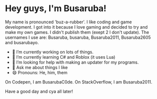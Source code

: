# Hey guys, I'm Busaruba!

My name is pronounced 'buz-a-rubber'. I like coding and game development. I got into it because I love gaming and decided to try and make my own games. I didn't publish them (exept 2 I don't update). The usernames I use are: Busaruba, busaruba, Busaruba2011, Busaruba2605 and busarubayo.

- 🔭 I’m currently working on lots of things.
- 🌱 I’m currently learning C# and Roblox (it uses Lua)
- 🤔 I’m looking for help with making an updater for my programs.
- 💬 Ask me about things I like
- 😄 Pronouns: He, him, them

On Codepen, I am BusarubaC0de.
On StackOverflow, I am Busaruba2011.


Have a good day and cya all later!
